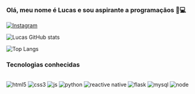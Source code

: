 ### Olá, meu nome é Lucas e sou aspirante a programaçãos 👋💻

[![Instagram](https://img.shields.io/badge/Instagram-E4405F?style=for-the-badge&logo=instagram&logoColor=white)](https://www.instagram.com/ouro_lusca/)

![Lucas GitHub stats](https://github-readme-stats.vercel.app/api?username=LucasOuroC&show_icons=true&theme=radical)

![Top Langs](https://github-readme-stats.vercel.app/api/top-langs/?username=LucasOuroC&hide_progress=true)

### Tecnologias conhecidas
<div style="display: inline_block"></br>
  <img aling="center" alt="html5" src="https://img.shields.io/badge/HTML5-E34F26?style=for-the-badge&logo=html5&logoColor=white">
  <img aling="center" alt="css3" src="https://img.shields.io/badge/CSS3-1572B6?style=for-the-badge&logo=css3&logoColor=white">
  <img aling="center" alt="js" src="https://img.shields.io/badge/JavaScript-323330?style=for-the-badge&logo=javascript&logoColor=F7DF1E">
  <img aling="center" alt="python" src="https://img.shields.io/badge/Python-14354C?style=for-the-badge&logo=python&logoColor=white">
  <img aling="center" alt="reactive native" src="https://img.shields.io/badge/React_Native-20232A?style=for-the-badge&logo=react&logoColor=61DAFB">
  <img aling="center" alt="flask" src="https://img.shields.io/badge/Flask-000000?style=for-the-badge&logo=flask&logoColor=white">
  <img aling="center" alt="mysql" src="https://img.shields.io/badge/MySQL-00000F?style=for-the-badge&logo=mysql&logoColor=white">
  <img aling="center" alt="node" src="https://img.shields.io/badge/Node.js-43853D?style=for-the-badge&logo=node.js&logoColor=white">
</div>
